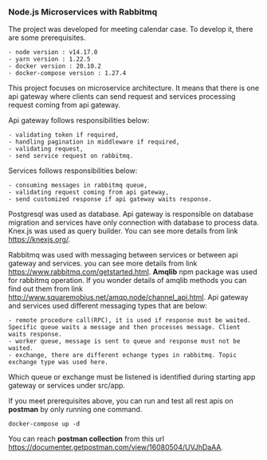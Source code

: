 ### **Node.js Microservices with Rabbitmq**

The project was developed for meeting calendar case. To develop it, there are some prerequisites.

    - node version : v14.17.0
    - yarn version : 1.22.5
    - docker version : 20.10.2
    - docker-compose version : 1.27.4

This project focuses on microservice architecture. It means that there is one api gateway where clients can send request and services processing request coming from api gateway.

Api gateway follows responsibilities below:

    - validating token if required,
    - handling pagination in middleware if required,
    - validating request,
    - send service request on rabbitmq.

Services follows responsibilities below:

    - consuming messages in rabbitmq queue,
    - validating request coming from api gateway,
    - send customized response if api gateway waits response.

Postgresql was used as database. Api gateway is responsible on database migration and services have only connection with database to process data. Knex.js was used as query builder. You can see more details from link https://knexjs.org/.

Rabbitmq was used with messaging between services or between api gateway and services. you can see more details from link https://www.rabbitmq.com/getstarted.html. **Amqlib** npm package was used for rabbitmq operation. If you wonder details of amqlib methods you can find out them from link http://www.squaremobius.net/amqp.node/channel_api.html. Api gateway and services used different messaging types that are below:

    - remote procedure call(RPC), it is used if response must be waited. Specific queue waits a message and then processes message. Client waits response.
    - worker queue, message is sent to queue and response must not be waited.
    - exchange, there are different echange types in rabbitmq. Topic exchange type was used here.

Which queue or exchange must be listened is identified during starting app gateway or services under src/app. 

If you meet prerequisites above, you can run and test all rest apis on **postman** by only running one command.

    docker-compose up -d

You can reach **postman collection** from this url https://documenter.getpostman.com/view/16080504/UVJhDaAA.

